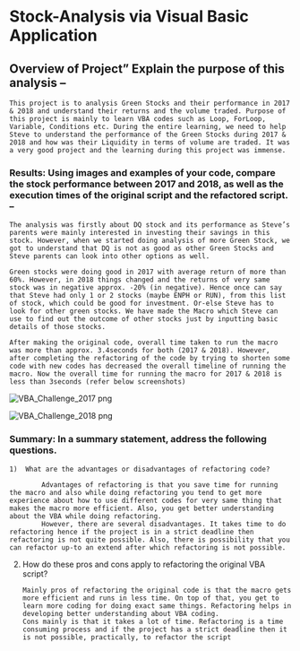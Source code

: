 

# Stock-Analysis via Visual Basic Application

## Overview of Project” Explain the purpose of this analysis – 


	This project is to analysis Green Stocks and their performance in 2017 & 2018 and understand their returns and the volume traded. Purpose of this project is mainly to learn VBA codes such as Loop, ForLoop, Variable, Conditions etc. During the entire learning, we need to help Steve to understand the performance of the Green Stocks during 2017 & 2018 and how was their Liquidity in terms of volume are traded. It was a very good project and the learning during this project was immense.

### Results: Using images and examples of your code, compare the stock performance between 2017 and 2018, as well as the execution times of the original script and the refactored script. – 

	The analysis was firstly about DQ stock and its performance as Steve’s parents were mainly interested in investing their savings in this stock. However, when we started doing analysis of more Green Stock, we got to understand that DQ is not as good as other Green Stocks and Steve parents can look into other options as well. 

	Green stocks were doing good in 2017 with average return of more than 60%. However, in 2018 things changed and the returns of very same stock was in negative approx. -20% (in negative). Hence once can say that Steve had only 1 or 2 stocks (maybe ENPH or RUN), from this list of stock, which could be good for investment. Or-else Steve has to look for other green stocks. We have made the Macro which Steve can use to find out the outcome of other stocks just by inputting basic details of those stocks.

	After making the original code, overall time taken to run the macro was more than approx. 3.4seconds for both (2017 & 2018). However, after completing the refactoring of the code by trying to shorten some code with new codes has decreased the overall timeline of running the macro. Now the overall time for running the macro for 2017 & 2018 is less than 3seconds (refer below screenshots)
 

 
![VBA_Challenge_2017 png](https://user-images.githubusercontent.com/96365651/148839988-5fcd6f52-81b2-440d-8afa-3d0d0c5dd3e1.png)




![VBA_Challenge_2018 png](https://user-images.githubusercontent.com/96365651/148839998-894fee1c-e420-4bc9-8176-b20aed419888.png)



### Summary: In a summary statement, address the following questions.
	1)	What are the advantages or disadvantages of refactoring code?
	
			Advantages of refactoring is that you save time for running the macro and also while doing refactoring you tend to get more experience about how to use different codes for very same thing that makes the macro more efficient. Also, you get better understanding about the VBA while doing refactoring.
			However, there are several disadvantages. It takes time to do refactoring hence if the project is in a strict deadline then refactoring is not quite possible. Also, there is possibility that you can refactor up-to an extend after which refactoring is not possible.

2)	How do these pros and cons apply to refactoring the original VBA script?
		
		Mainly pros of refactoring the original code is that the macro gets more efficient and runs in less time. On top of that, you get to learn more coding for doing exact same things. Refactoring helps in developing better understanding about VBA coding. 
		Cons mainly is that it takes a lot of time. Refactoring is a time consuming process and if the project has a strict deadline then it is not possible, practically, to refactor the script
